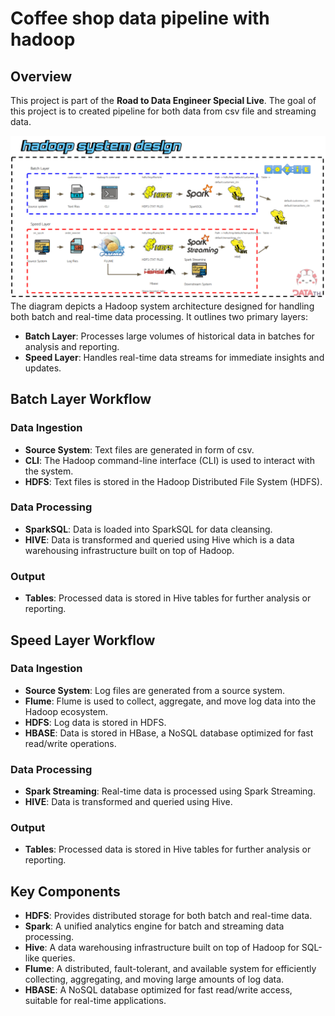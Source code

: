 # Coffee shop data pipeline with hadoop

## Overview

This project is part of the **Road to Data Engineer Special Live**. The goal of this project is to created pipeline for both data from csv file and streaming data.

![project architect](hadoop.PNG)
The diagram depicts a Hadoop system architecture designed for handling both batch and real-time data processing. It outlines two primary layers:

- **Batch Layer**: Processes large volumes of historical data in batches for analysis and reporting.
- **Speed Layer**: Handles real-time data streams for immediate insights and updates.

## Batch Layer Workflow

### Data Ingestion

- **Source System**: Text files are generated in form of csv.
- **CLI**: The Hadoop command-line interface (CLI) is used to interact with the system.
- **HDFS**: Text files is stored in the Hadoop Distributed File System (HDFS).

### Data Processing

- **SparkSQL**: Data is loaded into SparkSQL for data cleansing.
- **HIVE**: Data is transformed and queried using Hive which is a data warehousing infrastructure built on top of Hadoop.

### Output

- **Tables**: Processed data is stored in Hive tables for further analysis or reporting.

## Speed Layer Workflow

### Data Ingestion

- **Source System**: Log files are generated from a source system.
- **Flume**: Flume is used to collect, aggregate, and move log data into the Hadoop ecosystem.
- **HDFS**: Log data is stored in HDFS.
- **HBASE**: Data is stored in HBase, a NoSQL database optimized for fast read/write operations.

### Data Processing

- **Spark Streaming**: Real-time data is processed using Spark Streaming.
- **HIVE**: Data is transformed and queried using Hive.


### Output

- **Tables**: Processed data is stored in Hive tables for further analysis or reporting.

## Key Components

- **HDFS**: Provides distributed storage for both batch and real-time data.
- **Spark**: A unified analytics engine for batch and streaming data processing.
- **Hive**: A data warehousing infrastructure built on top of Hadoop for SQL-like queries.
- **Flume**: A distributed, fault-tolerant, and available system for efficiently collecting, aggregating, and moving large amounts of log data.
- **HBASE**: A NoSQL database optimized for fast read/write access, suitable for real-time applications.
